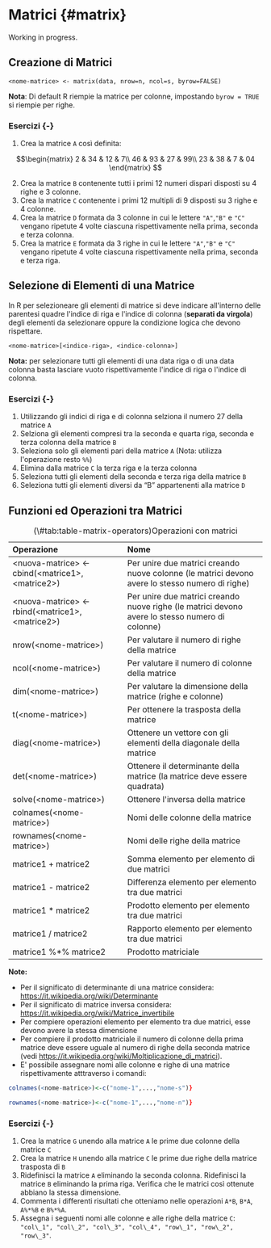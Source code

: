 # Matrici {#matrix}





Working in progress.


## Creazione di Matrici


`<nome-matrice> <- matrix(data, nrow=n, ncol=s, byrow=FALSE)`

**Nota**: Di default R riempie la matrice per colonne, impostando `byrow = TRUE` si riempie per righe.


### Esercizi {-}

1. Crea la matrice `A` così definita: 

$$\begin{matrix}
2 & 34 & 12 & 7\\
46 & 93 & 27 & 99\\
23  & 38 & 7 & 04
\end{matrix}
$$

2. Crea la matrice `B` contenente tutti i primi 12 numeri dispari disposti su 4 righe e 3 colonne.
3. Crea la matrice `C` contenente i primi 12 multipli di 9 disposti su 3 righe e 4 colonne.
4. Crea la matrice `D`  formata da 3 colonne in cui le lettere `"A"`,`"B"` e `"C"` vengano ripetute 4 volte ciascuna rispettivamente nella prima, seconda e terza colonna.
5. Crea la matrice `E`  formata da 3 righe in cui le lettere `"A"`,`"B"` e `"C"` vengano ripetute 4 volte ciascuna rispettivamente nella prima, seconda e terza riga.

## Selezione di Elementi di una Matrice

In R per selezioneare gli elementi di matrice si deve indicare all'interno delle parentesi quadre l'indice di riga e l'indice di colonna (**separati da virgola**) degli elementi da selezionare oppure la condizione logica che devono rispettare.

`<nome-matrice>[<indice-riga>, <indice-colonna>]`

**Nota:** per selezionare tutti gli elementi di una data riga o di una data colonna basta lasciare vuoto rispettivamente l'indice di riga o l'indice di colonna.

### Esercizi {-}

1. Utilizzando gli indici di riga e di colonna selziona il numero 27 della matrice `A`
2. Selziona gli elementi compresi tra la seconda e quarta riga, seconda e terza colonna della matrice `B`
3. Seleziona solo gli elementi pari della matrice `A` (Nota: utilizza l'operazione resto `%%`)
4. Elimina dalla matrice `C` la terza riga e la terza colonna
5. Seleziona tutti gli elementi della seconda e terza riga della matrice `B`
6. Seleziona tutti gli elementi diversi da  “B” appartenenti alla matrice `D`

## Funzioni ed Operazioni tra Matrici


<table class="table table-striped table-hover table-condensed table-responsive" style="width: auto !important; margin-left: auto; margin-right: auto;">
<caption>(\#tab:table-matrix-operators)Operazioni con matrici</caption>
 <thead>
  <tr>
   <th style="text-align:left;"> Operazione </th>
   <th style="text-align:left;"> Nome </th>
  </tr>
 </thead>
<tbody>
  <tr>
   <td style="text-align:left;"> &lt;nuova-matrice&gt; &lt;- cbind(&lt;matrice1&gt;, &lt;matrice2&gt;) </td>
   <td style="text-align:left;"> Per unire due matrici creando nuove colonne (le matrici devono avere lo stesso numero di righe) </td>
  </tr>
  <tr>
   <td style="text-align:left;"> &lt;nuova-matrice&gt; &lt;- rbind(&lt;matrice1&gt;, &lt;matrice2&gt;) </td>
   <td style="text-align:left;"> Per unire due matrici creando nuove righe (le matrici devono avere lo stesso numero di colonne) </td>
  </tr>
  <tr>
   <td style="text-align:left;"> nrow(&lt;nome-matrice&gt;) </td>
   <td style="text-align:left;"> Per valutare il numero di righe della matrice </td>
  </tr>
  <tr>
   <td style="text-align:left;"> ncol(&lt;nome-matrice&gt;) </td>
   <td style="text-align:left;"> Per valutare il numero di colonne della matrice </td>
  </tr>
  <tr>
   <td style="text-align:left;"> dim(&lt;nome-matrice&gt;) </td>
   <td style="text-align:left;"> Per valutare la dimensione della matrice (righe e colonne) </td>
  </tr>
  <tr>
   <td style="text-align:left;"> t(&lt;nome-matrice&gt;) </td>
   <td style="text-align:left;"> Per ottenere la trasposta della matrice </td>
  </tr>
  <tr>
   <td style="text-align:left;"> diag(&lt;nome-matrice&gt;) </td>
   <td style="text-align:left;"> Ottenere un vettore con gli elementi della diagonale della matrice </td>
  </tr>
  <tr>
   <td style="text-align:left;"> det(&lt;nome-matrice&gt;) </td>
   <td style="text-align:left;"> Ottenere il determinante della matrice (la matrice deve essere quadrata) </td>
  </tr>
  <tr>
   <td style="text-align:left;"> solve(&lt;nome-matrice&gt;) </td>
   <td style="text-align:left;"> Ottenere l'inversa della matrice </td>
  </tr>
  <tr>
   <td style="text-align:left;"> colnames(&lt;nome-matrice&gt;) </td>
   <td style="text-align:left;"> Nomi delle colonne della matrice </td>
  </tr>
  <tr>
   <td style="text-align:left;"> rownames(&lt;nome-matrice&gt;) </td>
   <td style="text-align:left;"> Nomi delle righe della matrice </td>
  </tr>
  <tr>
   <td style="text-align:left;"> matrice1 + matrice2 </td>
   <td style="text-align:left;"> Somma elemento per elemento di due matrici </td>
  </tr>
  <tr>
   <td style="text-align:left;"> matrice1 - matrice2 </td>
   <td style="text-align:left;"> Differenza elemento per elemento tra due matrici </td>
  </tr>
  <tr>
   <td style="text-align:left;"> matrice1 * matrice2 </td>
   <td style="text-align:left;"> Prodotto elemento per elemento tra due matrici </td>
  </tr>
  <tr>
   <td style="text-align:left;"> matrice1 / matrice2 </td>
   <td style="text-align:left;"> Rapporto elemento per elemento tra due matrici </td>
  </tr>
  <tr>
   <td style="text-align:left;"> matrice1 %*% matrice2 </td>
   <td style="text-align:left;"> Prodotto matriciale </td>
  </tr>
</tbody>
</table>

**Note:**

- Per il significato di determinante di una matrice considera: <https://it.wikipedia.org/wiki/Determinante>
- Per il significato di matrice inversa considera: <https://it.wikipedia.org/wiki/Matrice_invertibile>
- Per  compiere operazioni elemento per elemento tra due matrici, esse devono avere la stessa dimensione
- Per compiere il prodotto matriciale il numero di colonne della prima matrice deve essere uguale al numero di righe della seconda matrice (vedi <https://it.wikipedia.org/wiki/Moltiplicazione_di_matrici>). 
- E' possibile assegnare nomi alle colonne e righe di una matrice rispettivamente atttraverso i comandi:

```r
colnames(<nome-matrice>)<-c("nome-1",...,"nome-s")}

rownames(<nome-matrice>)<-c("nome-1",...,"nome-n")}
```

### Esercizi {-}

1. Crea la matrice `G` unendo alla matrice `A` le prime due colonne della matrice `C`
2. Crea la matrice `H` unendo alla matrice `C` le prime due righe della matrice trasposta di `B`
3. Ridefinisci la matrice `A` eliminando la seconda colonna. Ridefinisci la matrice `B` eliminando la prima riga. Verifica che le  matrici così ottenute abbiano la stessa dimensione.
4. Commenta i differenti risultati che otteniamo nelle operazioni `A*B`, `B*A`, `A%*%B` e `B%*%A`.
5. Assegna i seguenti nomi alle colonne e alle righe della matrice `C`: `"col\_1", "col\_2", "col\_3", "col\_4", "row\_1", "row\_2", "row\_3"`.






